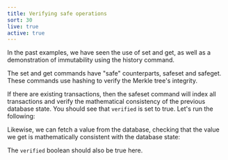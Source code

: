 ```yaml
---
title: Verifying safe operations
sort: 30
live: true
active: true
---
```


In the past examples, we have seen the use of set and get, as well as a demonstration of immutability using the history command.

The set and get commands have "safe" counterparts, safeset and safeget. These commands use hashing to verify the Merkle tree's integrity.

If there are existing transactions, then the safeset command will index all transactions and verify the mathematical consistency of the previous database state. You should see that `verified` is set to true. Let's run the following:

<guide-code language="bash" :data="[{ prompt: 'immuclient>', code: 'safeset 1 baz' }]" runnable></guide-code>

Likewise, we can fetch a value from the database, checking that the value we get is mathematically consistent with the database state:

<guide-code language="bash" :data="[{ prompt: 'immuclient>', code: 'safeget 1' }]" runnable></guide-code>

The `verified` boolean should also be true here.